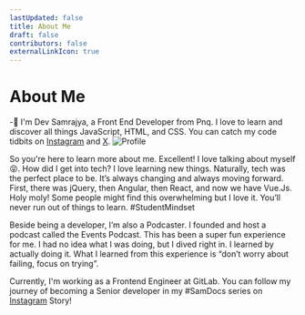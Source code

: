```yaml
---
lastUpdated: false
title: About Me
draft: false
contributors: false
externalLinkIcon: true
---
```

# About Me
-👋 I'm Dev Samrajya, a Front End Developer from Pnq. I love to learn and discover all things JavaScript, HTML, and CSS. You can catch my code tidbits on [Instagram](https://www.instagram.com/fabulous_samrajya/) and [X](https://x.com/samrajya_dev).
![Profile](/media/images.gif "Image title")

So you're here to learn more about me. Excellent! I love talking about myself 😝. How did I get into tech? I love learning new things. Naturally, tech was the perfect place to be. It’s always changing and always moving forward. First, there was jQuery, then Angular, then React, and now we have Vue.Js. Holy moly! Some people might find this overwhelming but I love it. You’ll never run out of things to learn. #StudentMindset

Beside being a developer, I’m also a Podcaster. I founded and host a podcast called the Events Podcast. This has been a super fun experience for me. I had no idea what I was doing, but I dived right in. I learned by actually doing it. What I learned from this experience is “don’t worry about failing, focus on trying”.

Currently, I'm working as a Frontend Engineer at GitLab. You can follow my journey of becoming a Senior developer in my #SamDocs series on 
[Instagram](https://www.instagram.com/fabulous_samrajya/)
 Story!